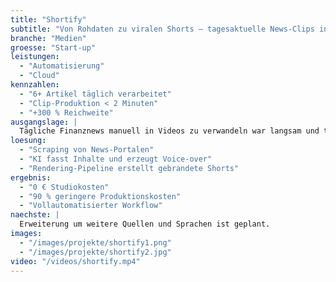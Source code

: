 ```yaml
---
title: "Shortify"
subtitle: "Von Rohdaten zu viralen Shorts – tagesaktuelle News-Clips in unter 60 Sekunden. Vollautomatisiert und automatisch geuploadet."
branche: "Medien"
groesse: "Start-up"
leistungen:
  - "Automatisierung"
  - "Cloud"
kennzahlen:
  - "6+ Artikel täglich verarbeitet"
  - "Clip-Produktion < 2 Minuten"
  - "+300 % Reichweite"
ausgangslage: |
  Tägliche Finanznews manuell in Videos zu verwandeln war langsam und teuer. Aktualität und Skalierung waren kaum möglich.
loesung:
  - "Scraping von News-Portalen"
  - "KI fasst Inhalte und erzeugt Voice-over"
  - "Rendering-Pipeline erstellt gebrandete Shorts"
ergebnis:
  - "0 € Studiokosten"
  - "90 % geringere Produktionskosten"
  - "Vollautomatisierter Workflow"
naechste: |
  Erweiterung um weitere Quellen und Sprachen ist geplant.
images:
  - "/images/projekte/shortify1.png"
  - "/images/projekte/shortify2.jpg"
video: "/videos/shortify.mp4"
---
```

